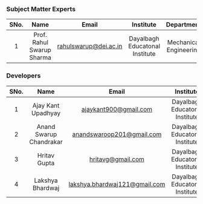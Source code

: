 <!-- Remove all lines above this line before making changes to the file -->
### Subject Matter Experts
| SNo. | Name | Email | Institute | Department |
| :---: | :---: | :---: | :---: | :---: |
| 1 | Prof. Rahul Swarup Sharma | rahulswarup@dei.ac.in | Dayalbagh Educatonal Institute | Mechanical Engineering |

### Developers
| SNo. | Name | Email | Institute | ID |
| :---: | :---: | :---: | :---: | :---: |
| 1 | Ajay Kant Upadhyay | ajaykant900@gmail.com | Dayalbagh Educatonal Institute | Mechanical Engineering |
| 2 | Anand Swarup Chandrakar | anandswaroop201@gmail.com | Dayalbagh Educatonal Institute | Mechanical Engineering |
| 3 | Hritav Gupta | hritavg@gmail.com | Dayalbagh Educatonal Institute | Mechanical Engineering |
| 4 | Lakshya Bhardwaj | lakshya.bhardwaj121@gmail.com | Dayalbagh Educatonal Institute | Mechanical Engineering |
